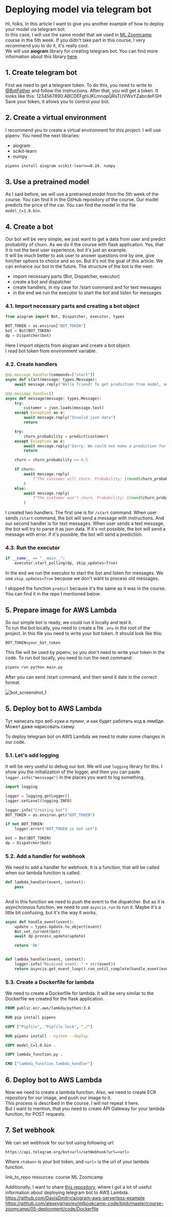 # Deploying model via telegram bot

Hi, folks. In this article I want to give you another example of how to deploy your model via telegram bot.  
In this case, I will use the same model that we used in [ML Zoomcamp](https://github.com/alexeygrigorev/mlbookcamp-code/tree/master/course-zoomcamp) course in the 5th week. If you didn't take part in this course, I very recommend you to do it, it's really cool.  
We will use **aiogram** library for creating telegram bot. You can find more information about this library [here](https://docs.aiogram.dev/en/latest/).

## 1. Create telegram bot
First we need to get a telegram token. To do this, you need to write to [@BotFather](https://t.me/BotFather) and follow the instructions. After that, you will get a token. It looks like this: 1234567890:ABCDEFghIJKLmnopQRsTUVWxYZabcdeFGH  
Save your token, it allows you to control your bot.

## 2. Create a virtual environment
I recommend you to create a virtual environment for this project. I will use pipenv.
You need the next libraries:
* aiogram
* scikit-learn
* numpy

```bash
pipenv install aiogram scikit-learn==0.24. numpy
```


## 3. Use a pretrained model
As I said before, we will use a pretrained model from the 5th week of the course. You can find it in the GitHub repository of the course. Our model predicts the price of the car. You can find the model in the file `model_C=1.0.bin`.


## 4. Create a bot
Our bot will be very simple, we just want to get a data from user and predict probability of churn. As we do it the course with flask application. Yes, that it is not the best user experience, but it's just an example.  
It will be much better to ask user to answer questions one by one, give him/her options to choice and so on. But it's not the goal of this article. We can enhance our bot in the future. 
The structure of the bot is the next:
* import necessary parts (Bot, Dispatcher, executor)
* create a bot and dispatcher
* create handlers, in my case for /start command and for text messages
* in the end we run the executor to start the bot and listen for messages

### 4.1. Import necessary parts and creating a bot object
```python
from aiogram import Bot, Dispatcher, executor, types

BOT_TOKEN = os.environ["BOT_TOKEN"]
bot = Bot(BOT_TOKEN)
dp = Dispatcher(bot)
```

Here I import objects from aiogram and create a bot object.  
I read bot token from environment variable. 

### 4.2. Create handlers
```python
@dp.message_handler(commands=["start"])
async def start(message: types.Message):
    await message.reply("Hello friend! To get prediction from model, send me a json data, and I will send you prediction.")

@dp.message_handler()
async def message(message: types.Message):
    try:
        customer = json.loads(message.text)
    except Exception as e:
        await message.reply("Invalid json data")
        return

    try:
        churn_probability = predict(customer)
    except Exception as e:
        await message.reply("Sorry. We could not make a prediction for your data")
        return

    churn = churn_probability >= 0.5

    if churn:
        await message.reply(
            f"The customer will churn. Probability: {round(churn_probability, 2)}"
        )
    else:
        await message.reply(
            f"The customer won't churn. Probability: {round(churn_probability, 2)}"
        )

```

I created two handlers. The first one is for `/start` command. When user sends `/start` command, the bot will send a message with instructions. 
And our second handler is for text messages. When user sends a text message, the bot will try to parse it as json data. If it's not possible, the bot will send a message with error. If it's possible, the bot will send a prediction.

### 4.3. Run the executor
```python
if __name__ == "__main__":
    executor.start_polling(dp, skip_updates=True)
```

In the end we run the executor to start the bot and listen for messages. We use `skip_updates=True` because we don't want to process old messages. 

I skipped the function `predict` because it's the same as it was in the course. You can find it in the repo I mentioned below.

## 5. Prepare image for AWS Lambda
So our simple bot is ready, we could run it locally and test it.  
To run the bot locally, you need to create a file `.env` in the root of the project. In this file you need to write your bot token. It should look like this:
```shell
BOT_TOKEN=your_bot_token
```
This file will be used by pipenv, so you don't need to write your token in the code.
To run bot locally, you need to run the next command:
```bash
pipenv run python main.py
```
After you can send /start command, and then send it date in the correct format.

![bot_screenshot_1](/images/bot_screenshot_1.png)

## 5. Deploy bot to AWS Lambda

Тут написать про веб-хуки и пулинг, и как будет работать код в лямбде.  
Может даже нарисовать схему.

To deploy telegram bot on AWS Lambda we need to make some changes in our code.

### 5.1. Let's add logging
It will be very useful to debug our bot. We will use `logging` library for this. I show you the initialization of the logger, and then you can paste `logger.info("messsage")` in the places you want to log something.
```python
import logging

logger = logging.getLogger()
logger.setLevel(logging.INFO)

logger.info("Creating bot")
BOT_TOKEN = os.environ.get("BOT_TOKEN")

if not BOT_TOKEN:
    logger.error("BOT_TOKEN is not set")

bot = Bot(BOT_TOKEN)
dp = Dispatcher(bot)

```

### 5.2. Add a handler for webhook
We need to add a handler for webhook. It is a function, that will be called when our lambda function is called. 
```python 
def lambda_handler(event, context):
    pass
    
```

And in this function we need to push the event to the dispatcher. But as it is asynchronous function, we need to use `asyncio.run` to run it. Maybe it's a little bit confusing, but it's the way it works. 
```python 
async def handle_event(event):
    update = types.Update.to_object(event)
    Bot.set_current(bot)
    await dp.process_update(update)

    return 'OK'


def lambda_handler(event, context):
    logger.info("Received event: " + str(event))
    return asyncio.get_event_loop().run_until_complete(handle_event(event))
 ```

### 5.3. Create a Dockerfile for lambda
We need to create a Dockerfile for lambda. It will be very similar to the Dockerfile we created for the flask application. 
```dockerfile
FROM public.ecr.aws/lambda/python:3.8

RUN pip install pipenv

COPY ["Pipfile", "Pipfile.lock", "./"]

RUN pipenv install --system --deploy

COPY model_C=1.0.bin .

COPY lambda_function.py .

CMD ["lambda_function.lambda_handler"]
```

## 6. Deploy bot to AWS Lambda
Now we need to create a lambda function. Also, we need to create ECR repository for our image, and push our image to it.  
This process is described in the course. I will not repeat it here.  
But I want to mention, that you need to create API Gateway for your lambda function, for POST requests.  


## 7. Set webhook
We can set webhook for our bot using following url:
```
https://api.telegram.org/bot<url>/setWebhook?url=<url>
```
Where `<token>` is your bot token, and `<url>` is the url of your lambda function.







 

link_to_repo
resources: 
course ML Zoomcamp



Additionally, I want to share [this repository](https://github.com/DavisDmitry/aiogram-aws-serverless-example), where I got a lot of useful information about deploying telegram bot to AWS Lambda.
https://github.com/DavisDmitry/aiogram-aws-serverless-example
https://github.com/alexeygrigorev/mlbookcamp-code/blob/master/course-zoomcamp/05-deployment/code/Dockerfile